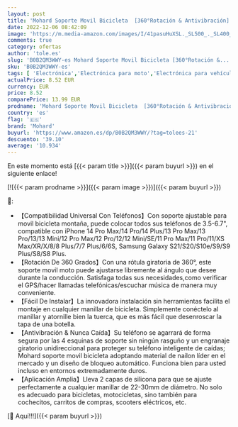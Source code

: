 ```yaml
---
layout: post
title: 'Mohard Soporte Movil Bicicleta  [360°Rotación & Antivibración] Universal Soporte Móvil Moto  Porta movil Bicicleta Compatible con iPhone 14 Pro Max/14 Pro/13 Pro/Samsung & Otros 3.5-6.7" Smartphones'
date: 2022-12-06 08:42:09
image: 'https://m.media-amazon.com/images/I/41pasuHuXSL._SL500_._SL400_.jpg'
comments: true
category: ofertas
author: 'tole.es'
slug: 'B0B2QM3WWY-es Mohard Soporte Movil Bicicleta [360°Rotación &...'
sku: 'B0B2QM3WWY-es'
tags: [ 'Electrónica','Electrónica para moto','Electrónica para vehículos','Soportes para moto','iphone','mohard','🇪🇸', ]
actualPrice: 8.52 EUR
currency: EUR
price: 8.52
comparePrice: 13.99 EUR
prodname: 'Mohard Soporte Movil Bicicleta  [360°Rotación & Antivibración] Universal Soporte Móvil Moto  Porta movil Bicicleta Compatible con iPhone 14 Pro Max/14 Pro/13 Pro/Samsung & Otros 3.5-6.7" Smartphones'
country: 'es'
flag: '🇪🇸'
brand: 'Mohard'
buyurl: 'https://www.amazon.es/dp/B0B2QM3WWY/?tag=tolees-21'
descuento: '39.10'
average: '10.934'
---
```


En este momento está [{{< param title >}}]({{< param buyurl >}}) en el siguiente enlace!

[![{{< param prodname >}}]({{< param image >}})]({{< param buyurl >}})

🔎:

- 【Compatibilidad Universal Con Teléfonos】Con soporte ajustable para movil bicicleta montaña, puede colocar todos sus teléfonos de 3.5-6.7", compatible con iPhone 14 Pro Max/14 Pro/14 Plus/13 Pro Max/13 Pro/13/13 Mini/12 Pro Max/12 Pro/12/12 Mini/SE/11 Pro Max/11 Pro/11/XS Max/XR/X/8/8 Plus/7/7 Plus/6/6S, Samsung Galaxy S21/S20/S10e/S9/S9 Plus/S8/S8 Plus.
- 【Rotación De 360 Grados】Con una rótula giratoria de 360°, este soporte movil moto puede ajustarse libremente al ángulo que desee durante la conducción. Satisfaga todas sus necesidades,como verificar el GPS/hacer llamadas telefónicas/escuchar música de manera muy conveniente.
- 【Fácil De Instalar】La innovadora instalación sin herramientas facilita el montaje en cualquier manillar de bicicleta. Simplemente conéctelo al manillar y atornille bien la tuerca, que es más fácil que desenroscar la tapa de una botella.
- 【Antivibración & Nunca Caída】Su teléfono se agarrará de forma segura por las 4 esquinas de soporte sin ningún rasguño y un engranaje giratorio unidireccional para proteger su teléfono inteligente de caídas; Mohard soporte movil bicicleta adoptando material de nailon líder en el mercado y un diseño de bloqueo automático. Funciona bien para usted incluso en entornos extremadamente duros.
- 【Aplicación Amplia】Lleva 2 capas de silicona para que se ajuste perfectamente a cualquier manillar de 22-30mm de diámetro. No solo es adecuado para bicicletas, motocicletas, sino también para cochecitos, carritos de compras, scooters eléctricos, etc.

[🛒 Aquí!!!]({{< param buyurl >}})
